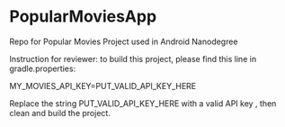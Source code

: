 # PopularMoviesApp

Repo for Popular Movies Project used in Android Nanodegree

Instruction for reviewer: to build this project, please find this line in gradle.properties:

MY_MOVIES_API_KEY=PUT_VALID_API_KEY_HERE

Replace the string PUT_VALID_API_KEY_HERE with a valid API key , then clean and build the project. 
